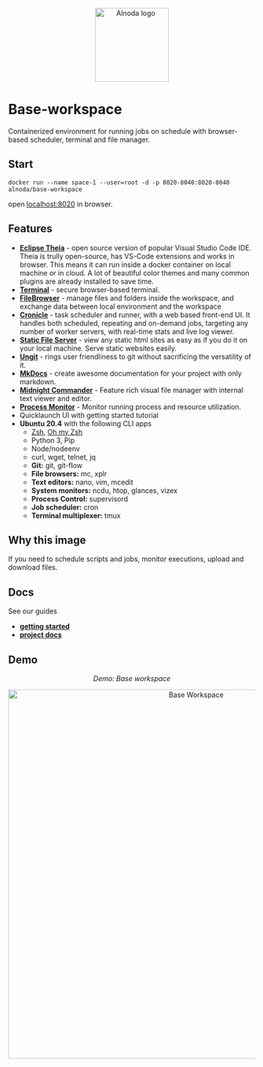 <p align="center">
  <img src="../../img/Alnoda-white.svg" alt="Alnoda logo" width="150">
</p>   

# Base-workspace
Containerized environment for running jobs on schedule with browser-based scheduler, terminal and file manager. 

## Start

```
docker run --name space-1 --user=root -d -p 8020-8040:8020-8040 alnoda/base-workspace
```

open [localhost:8020](http://localhost:8020) in browser. 

## Features

- [**Eclipse Theia**](https://theia-ide.org/docs/) - open source version of popular Visual Studio Code IDE. Theia is trully open-source, has 
VS-Code extensions and works in browser. This means it can run inside a docker container on local machine or in cloud. A lot of beautiful color themes and many common plugins are already installed to save time.  
- [**Terminal**](https://github.com/tsl0922/ttyd) - secure browser-based terminal.
- [**FileBrowser**](https://github.com/filebrowser/filebrowser)  - manage files and folders inside the workspace, and exchange data between local environment and the workspace
- [**Cronicle**](https://github.com/jhuckaby/Cronicle)  - task scheduler and runner, with a web based front-end UI. It handles both scheduled, repeating and on-demand jobs, targeting any number of worker servers, with real-time stats and live log viewer.
- [**Static File Server**](https://github.com/vercel/serve) - view any static html sites as easy as if you do it on your local machine. Serve static websites easily.
- [**Ungit**](https://github.com/FredrikNoren/ungit) - rings user friendliness to git without sacrificing the versatility of it.
- [**MkDocs**](https://squidfunk.github.io/mkdocs-material/)  - create awesome documentation for your project with only markdown. 
- [**Midnight Commander**](https://midnight-commander.org/)  - Feature rich visual file manager with internal text viewer and editor. 
- [**Process Monitor**](https://htop.dev/)  - Monitor running process and resource utilization. 
- Quicklaunch UI with getting started tutorial
- **Ubuntu 20.4** with the following CLI apps
    - [Zsh](https://www.zsh.org/), [Oh my Zsh](https://ohmyz.sh/)
    - Python 3, Pip 
    - Node/nodeenv
    - curl, wget, telnet, jq
    - **Git:** git, git-flow 
    - **File browsers:** mc, xplr
    - **Text editors:** nano, vim, mcedit
    - **System monitors:** ncdu, htop, glances, vizex
    - **Process Control:** supervisord
    - **Job scheduler:** cron
    - **Terminal multiplexer:** tmux 

## Why this image

If you need to schedule scripts and jobs, monitor executions, upload and download files. 

## Docs

See our guides

- [**getting started**](https://docs.alnoda.org/get-started/common-features/)
- [**project docs**](https://docs.alnoda.org/)

## Demo

<div align="center" style="font-style: italic;">
    Demo: Base workspace
</div>

<p align="center">
  <img src="https://github.com/bluxmit/alnoda-workspaces/blob/main/workspaces/base-workspace/img/base-workspace.gif?raw=true" alt="Base Workspace" width="750">
</p>



